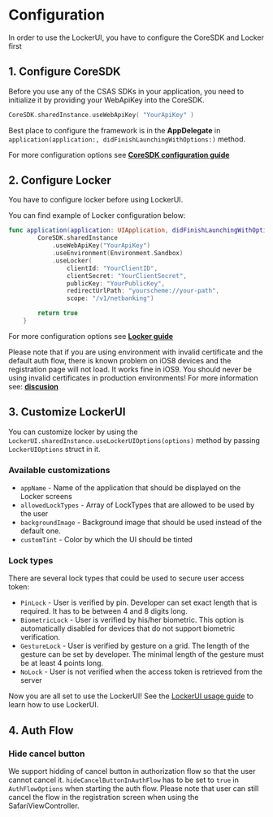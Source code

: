 # Configuration

In order to use the LockerUI, you have to configure the CoreSDK and Locker first

## 1\. Configure CoreSDK

Before you use any of the CSAS SDKs in your application, you need to initialize it by providing your WebApiKey into the CoreSDK.

```swift
CoreSDK.sharedInstance.useWebApiKey( "YourApiKey" )
```

Best place to configure the framework is in the **AppDelegate** in `application(application:, didFinishLaunchingWithOptions:)` method.

For more configuration options see **[CoreSDK configuration guide](https://github.com/Ceskasporitelna/cs-core-sdk-ios/blob/master/docs/configuration.md)**

## 2\. Configure Locker

You have to configure locker before using LockerUI.

You can find example of Locker configuration below:

```swift
func application(application: UIApplication, didFinishLaunchingWithOptions launchOptions: [NSObject: AnyObject]?) -> Bool {
        CoreSDK.sharedInstance
            .useWebApiKey("YourApiKey")
            .useEnvironment(Environment.Sandbox)
            .useLocker(
                clientId: "YourClientID",
                clientSecret: "YourClientSecret",
                publicKey: "YourPublicKey",
                redirectUrlPath: "yourscheme://your-path",
                scope: "/v1/netbanking")

        return true
    }
```

For more configuration options see **[Locker guide](https://github.com/Ceskasporitelna/cs-core-sdk-ios/blob/master/docs/locker.md)**

Please note that if you are using environment with invalid certificate and the default auth flow, there is known problem on iOS8 devices and the registration page will not load. It works fine in iOS9\. You should never be using invalid certificates in production environments! For more information see: **[discusion](https://devforums.apple.com/message/1064578#1064578)**

## 3\. Customize LockerUI

You can customize locker by using the `LockerUI.sharedInstance.useLockerUIOptions(options)` method by passing `LockerUIOptions` struct in it.

### Available customizations

- `appName` - Name of the application that should be displayed on the Locker screens
- `allowedLockTypes` - Array of LockTypes that are allowed to be used by the user
- `backgroundImage` - Background image that should be used instead of the default one.
- `customTint` - Color by which the UI should be tinted

### Lock types

There are several lock types that could be used to secure user access token:

- `PinLock` - User is verified by pin. Developer can set exact length that is required. It has to be between 4 and 8 digits long.
- `BiometricLock` - User is verified by his/her biometric. This option is automatically disabled for devices that do not support biometric verification.
- `GestureLock` - User is verified by gesture on a grid. The length of the gesture can be set by developer. The minimal length of the gesture must be at least 4 points long.
- `NoLock` - User is not verified when the access token is retrieved from the server

Now you are all set to use the LockerUI! See the [LockerUI usage guide](lockerui.md) to learn how to use LockerUI.

## 4\. Auth Flow

### Hide cancel button

We support hidding of cancel button in authorization flow so that the user cannot cancel it. `hideCancelButtonInAuthFlow` has to be set to `true` in `AuthFlowOptions` when starting the auth flow. Please note that user can still cancel the flow in the registration screen when using the SafariViewController.
